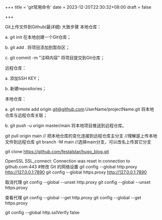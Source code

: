 +++
title = 'git常用命令'
date = 2023-12-20T22:30:32+08:00
draft = false

+++



Git上传文件到Github(最详细)
大致步骤
本地仓库：

a. git init 在本地创建一个Git仓库；

b. git add . 将项目添加到暂存区；

c. git commit -m "注释内容" 将项目提交到Git仓库；

远程仓库：

a. 添加SSH KEY；

b. 新建repositories；

本地仓库：

a. git remote add origin git@github.com:UserName/projectName.git 将本地仓库与远程仓库关联；

b. git push -u origin master/main 将本地项目推送到远程仓库。



git pull origin main // 把本地仓库的变化连接到远程仓库主分支   //理解是上传本地文件到远程仓库
git branch -M main //选择main分支，可以改名上传其它分支

git clone https://github.com/festalstar/hugo_blog.git


OpenSSL SSL_connect: Connection was reset in connection to github.com:443
#修改 Git 的网络设置
git config --global http.proxy http://127.0.0.1:7890 
git config --global https.proxy http://127.0.0.1:7890

 取消代理
git config --global --unset http.proxy
git config --global --unset https.proxy

 查看代理
git config --global --get http.proxy
git config --global --get https.proxy

git config --global http.sslVerify false
